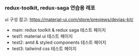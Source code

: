 ### redux-toolkit, redux-saga 연습용 레포

ui 구성 참고: https://material-ui.com/store/previews/devias-kit/

- main: redux toolkit & redux saga 테스트 페이지
- test1: material ui 테스트 페이지
- test2: antd & styled components 테스트 페이지
- test3: tailwind css 테스트 페이지

